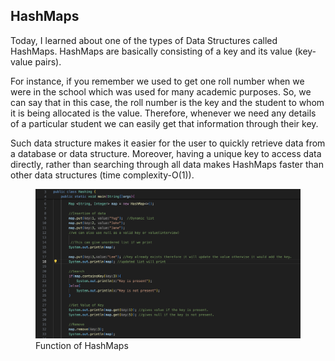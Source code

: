 ## HashMaps
Today, I learned about one of the types of Data Structures called HashMaps. HashMaps are
basically consisting of a key and its value (key-value pairs). 

For instance, if you remember we used to get one roll number when we were in the school 
which was used for many academic purposes. So, we can say that in this case, the roll number
is the key and the student to whom it is being allocated is the value. Therefore, whenever 
we need any details of a particular student we can easily get that information through
their key. 

Such data structure makes it easier for the user to quickly retrieve data from a database or
data structure. Moreover, having a unique key to access data directly, rather than searching 
through all data makes HashMaps faster than other data structures (time complexity-O(1)). 


<figure>
  <img src="https://raw.githubusercontent.com/yugr2005/portfolio/main/_posts/Blog-1.png" alt="Function of HashMaps" width="800">
  <figcaption>Function of HashMaps</figcaption>
</figure>




